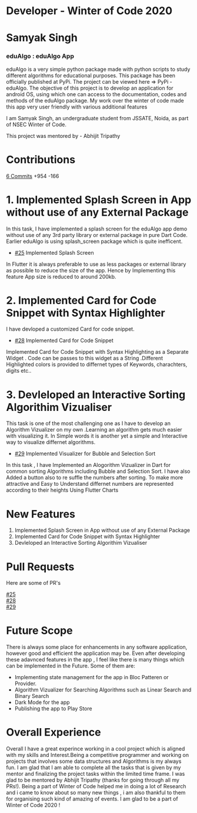 # Developer - Winter of Code 2020
# Samyak Singh
### eduAlgo : eduAlgo App

eduAlgo is a very simple python package made with python scripts to study different algorithms for educational purposes. This package has been officially published at PyPi. The project can be viewed here => PyPi - eduAlgo.
The objective of this project is to develop an application for android OS, using which one can access to the documentation, codes and methods of the eduAlgo package.
My work over the winter of code made this app very user friendly with various additional features

I am Samyak Singh, an undergraduate student from JSSATE, Noida, as part of NSEC Winter of Code.

This project was mentored by - Abhijit Tripathy

# Contributions
[6  Commits](https://github.com/Abhijit2505/edualgo-app-demo/commits/master)  +954 -166

# 1. Implemented Splash Screen in App without use of any External Package
In this task, I have implemented a splash screen for the eduAlgo app demo without use of any 3rd party library or external package in pure Dart Code. Earlier eduAlgo is using splash_screen package which is quite inefficent. 

* [#25](https://github.com/Abhijit2505/edualgo-app-demo/pull/25])  Implemented Splash Screen

In Flutter it is always preferable to use as less packages or external library as possible to reduce the size of the app. Hence by Implementing this feature App size is reduced to around 200kb. 


# 2. Implemented Card for Code Snippet with Syntax Highlighter
I have devloped a customized Card for code snippet.

* [#28](https://github.com/Abhijit2505/edualgo-app-demo/pull/28])  Implemented Card for Code Snippet

Implemented Card for Code Snippet with Syntax Highlighting as a Separate Widget . Code can be passes to this widget as a String .Different Highlighted colors is provided to differnet types of Keywords, charachters, digits etc..


# 3. Devleloped an Interactive Sorting Algorithim Vizualiser
This task is one of the most challenging one as I have to develop an Algorithm Vizualizer on my own .Learning an algorithm gets much easier with visualizing it. In Simple words it is another yet a simple and Interactive way to visualize differnet algorithms.

* [#29](https://github.com/Abhijit2505/edualgo-app-demo/pull/29])  Implemented Visualizer for Bubble and Selection Sort

In this task , I have Implemented an Alogorithm Vizualizer in Dart for common sorting Algorithms including Bubble and Selection Sort. I have also Added a button also to re suffle the numbers after sorting. To make more attractive and Easy to Understand differnet numbers are represented according to their heights Using Flutter Charts


  
# New Features
1. Implemented Splash Screen in App without use of any External Package
2. Implemented Card for Code Snippet with Syntax Highlighter
3. Devleloped an Interactive Sorting Algorithim Vizualiser

# Pull Requests
Here are some of PR's

[#25](https://github.com/Abhijit2505/edualgo-app-demo/pull/25])  
[#28](https://github.com/Abhijit2505/edualgo-app-demo/pull/28])  
[#29](https://github.com/Abhijit2505/edualgo-app-demo/pull/29])


# Future Scope
There is always some place for enhancements in any software application, however good and efficient the application may be.
Even after developing these adavnced features in the app , I feel like there is many things which can be implemented in the Future. Some of them are:

* Implementing state management for the app in Bloc Patteren or Provider.
* Algorithm Vizualizer for Searching Algorithms such as Linear Search and Binary Search
* Dark Mode for the app
* Publishing the app to Play Store


# Overall Experience
Overall I have a great experince working in a cool project which is aligned with my skills and Interest.Being a competitive programmer and working on projects that involves some data structures and Algorithms is my always fun. I am glad that I am able to complete all the tasks that is given by my mentor and finalizing the project tasks within the limited time frame. I was glad to be mentored by Abhijit Tripathy (thanks for going through all my PRs!). Being a part of Winter of Code helped me in doing a lot of Research and i came to know about so many new things , i am also thankful to them for organising such kind of amazing of events. I am glad to be a part of Winter of Code 2020 !


